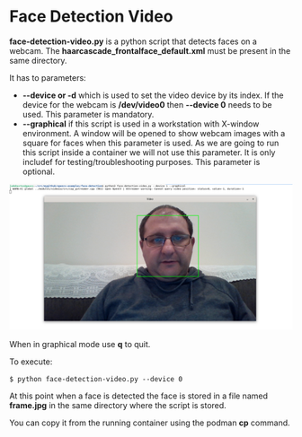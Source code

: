 # Face Detection Video

**face-detection-video.py** is a python script that detects faces on a webcam. The **haarcascade_frontalface_default.xml** must be present in the same directory.

It has to parameters:

* **--device or -d** which is used to set the video device by its index. If the device for the webcam is **/dev/video0** then **--device 0** needs to be used. This parameter is mandatory.
* **--graphical** if this script is used in a workstation with X-window environment. A window will be opened to show webcam images with a square for faces when this parameter is used. As we are going to run this script inside a container we will not use this parameter. It is only includef for testing/troubleshooting purposes. This parameter is optional.

![](imgs/troubleshoot.png)

When in graphical mode use **q** to quit.

To execute:

```console
$ python face-detection-video.py --device 0
```
At this point when a face is detected the face is stored in a file named **frame.jpg** in the same directory where the script is stored.

You can copy it from the running container using the podman **cp** command.
